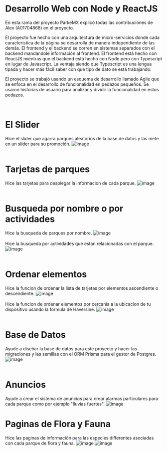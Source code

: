 # Desarrollo Web con Node y ReactJS
En esta rama del proyecto ParkeMX explicó todas las contribuciones de Alex (A01704868) en el proyecto.
<p>El proyecto fue hecho con una arquitectura de micro-servicios donde cada característica de la página se desarrolla de manera independiente de las demás. El frontend y el backend se corren en sistemas separados con el backend mandandole información al frontend. El frontend está hecho con ReactJS mientras que el backend está hecho con Node pero con Typescript en lugar de Javascript. La ventaja siendo que Typescript es una lengua tipada y hacer más fácil saber con que tipo de dato se está trabajando.</p>
<p>El proyecto se trabajó usando un esquema de desarrollo llamado Agile que se enfoca en el desarrollo de funcionalidad en pedazos pequeños. Se usaron historias de usuario para analizar y dividir la funcionalidad en estos pedazos.</p>
</br>

# El Slider
Hice el slider que agarra parques aleatorios de la base de datos y las mete en un slider para su promoción.
![image](https://github.com/A01704868/ParkeMX/assets/78516893/2b105624-69ae-41db-8fbb-84a75e21e69c)
</br>
</br>
# Tarjetas de parques
Hice las tarjetas para desplegar la informacion de cada parque.
![image](https://github.com/A01704868/ParkeMX/assets/78516893/f80db33d-49cc-4969-a272-b8a351430c12)
</br>
</br>
# Busqueda por nombre o por actividades
Hice la busqueda de parques por nombre.
![image](https://github.com/A01704868/ParkeMX/assets/78516893/6f2bad41-aecb-4b52-8808-4d1e8f0b544c)
</br>
</br>
Hice la busqueda por actividades que estan relacionadas con el parque.
![image](https://github.com/A01704868/ParkeMX/assets/78516893/abf26325-8e25-4f51-abe3-18f3f4cc8ee0)
</br>
</br>
# Ordenar elementos
Hice la funcion de ordenar la lista de tarjetas por elementos ascendiente o descendiente.
![image](https://github.com/A01704868/ParkeMX/assets/78516893/d3aa8212-d416-4e64-ad2c-b933492f97b3)
</br>
</br>
Hice la funcion de ordenar elementos por cercania a la ubicacion de tu dispositivo usando la formula de Haversine.
![image](https://github.com/A01704868/ParkeMX/assets/78516893/fdab357f-10a1-4c0b-a5af-881b4a4f1a80)
</br>
</br>
# Base de Datos
Ayude a diseñar la base de datos para este proyecto y hacer las migraciones y las semillas con el ORM Prisma para el gestor de Postgres.
![image](https://github.com/A01704868/ParkeMX/assets/78516893/108fa573-6521-421e-83dc-7c4cdd184ce3)
</br>
</br>
# Anuncios
Ayude a crear el sistema de anuncios para crear alarmas particulares para cada parque como por ejemplo "lluvias fuertes".
![image](https://github.com/A01704868/ParkeMX/assets/78516893/5bac1af1-1c98-41d9-9ef5-5b2df2c31b9e)
# Paginas de Flora y Fauna
Hice las paginas de información para las especies differentes asociadas con cada parque de flora y fauna.
![image](https://github.com/A01704868/ParkeMX/assets/78516893/3013cd94-891f-4e5e-a088-a60f2b5161bc)
![image](https://github.com/A01704868/ParkeMX/assets/78516893/97777346-dc08-43ad-957c-8d1fd3a8c628)


